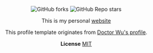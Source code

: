 <p align="center">
<img alt="GitHub forks" src="https://img.shields.io/github/forks/unerrored/whoami">
<img alt="GitHub Repo stars" src="https://img.shields.io/github/stars/unerrored/whoami">
</p>
<p align="center">
  This is my personal <a href="http://qrexxed.me" target="_blank">website</a>
</p>
<p align="center">
  This profile template originates from <a href="https://github.com/Doctor-wu/Wh04m1" target="_blank">Doctor Wu's profile</a>.
</p>
<p align="center">
  <b>License</b>
  <a href="http://opensource.org/licenses/MIT">MIT</a>
</p>
